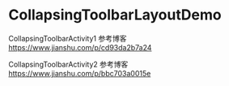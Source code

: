 # CollapsingToolbarLayoutDemo

CollapsingToolbarActivity1 参考博客 https://www.jianshu.com/p/cd93da2b7a24

CollapsingToolbarActivity2 参考博客 https://www.jianshu.com/p/bbc703a0015e
